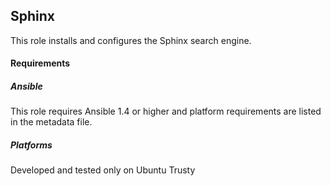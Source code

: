 ## Sphinx

This role installs and configures the Sphinx search engine.

#### Requirements

##### Ansible

This role requires Ansible 1.4 or higher and platform requirements are listed in the metadata file.

##### Platforms

Developed and tested only on Ubuntu Trusty
